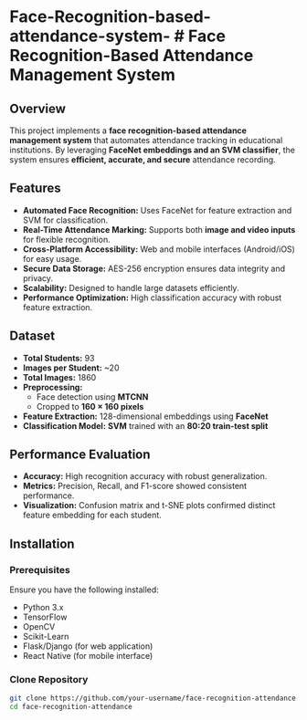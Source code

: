 # Face-Recognition-based-attendance-system- # Face Recognition-Based Attendance Management System  

## Overview  
This project implements a **face recognition-based attendance management system** that automates attendance tracking in educational institutions. By leveraging **FaceNet embeddings and an SVM classifier**, the system ensures **efficient, accurate, and secure** attendance recording.  

## Features  
- **Automated Face Recognition:** Uses FaceNet for feature extraction and SVM for classification.  
- **Real-Time Attendance Marking:** Supports both **image and video inputs** for flexible recognition.  
- **Cross-Platform Accessibility:** Web and mobile interfaces (Android/iOS) for easy usage.  
- **Secure Data Storage:** AES-256 encryption ensures data integrity and privacy.  
- **Scalability:** Designed to handle large datasets efficiently.  
- **Performance Optimization:** High classification accuracy with robust feature extraction.  

## Dataset  
- **Total Students:** 93  
- **Images per Student:** ~20  
- **Total Images:** 1860  
- **Preprocessing:**  
  - Face detection using **MTCNN**  
  - Cropped to **160 × 160 pixels**  
- **Feature Extraction:** 128-dimensional embeddings using **FaceNet**  
- **Classification Model:** **SVM** trained with an **80:20 train-test split**  

## Performance Evaluation  
- **Accuracy:** High recognition accuracy with robust generalization.  
- **Metrics:** Precision, Recall, and F1-score showed consistent performance.  
- **Visualization:** Confusion matrix and t-SNE plots confirmed distinct feature embedding for each student.  

## Installation  

### Prerequisites  
Ensure you have the following installed:  
- Python 3.x  
- TensorFlow  
- OpenCV  
- Scikit-Learn  
- Flask/Django (for web application)  
- React Native (for mobile interface)  

### Clone Repository  
```sh
git clone https://github.com/your-username/face-recognition-attendance.git
cd face-recognition-attendance
